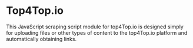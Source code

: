 # Top4Top.io
This JavaScript scraping script module for top4Top.io is designed simply for uploading files or other types of content to the top4Top.io platform and automatically obtaining links.

